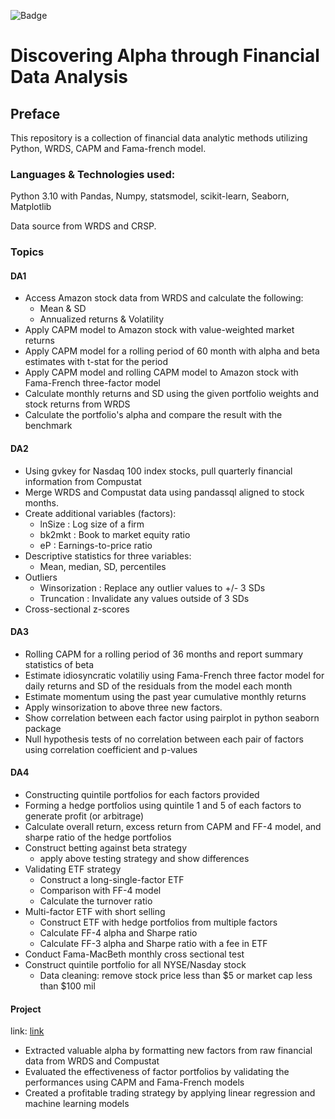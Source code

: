 ![Badge](https://hits.patrickyi.xyz/api/hit?url=https%3A%2F%2Fgithub.com%2Fpjyi2147%2FFinancial_Data_Analytics&label=Visits&icon=github&color=%23de5c9d) 

# Discovering Alpha through Financial Data Analysis

## Preface

This repository is a collection of financial data analytic methods utilizing Python, WRDS, CAPM and Fama-french model.

### Languages & Technologies used:

Python 3.10 with Pandas, Numpy, statsmodel, scikit-learn, Seaborn, Matplotlib

Data source from WRDS and CRSP.

### Topics

#### DA1

* Access Amazon stock data from WRDS and calculate the following:
    - Mean & SD
    - Annualized returns & Volatility
* Apply CAPM model to Amazon stock with value-weighted market returns
* Apply CAPM model for a rolling period of 60 month with alpha and beta estimates with t-stat for the period
* Apply CAPM model and rolling CAPM model to Amazon stock with Fama-French three-factor model
* Calculate monthly returns and SD using the given portfolio weights and stock returns from WRDS
* Calculate the portfolio's alpha and compare the result with the benchmark

#### DA2

* Using gvkey for Nasdaq 100 index stocks, pull quarterly financial information from Compustat
* Merge WRDS and Compustat data using pandassql aligned to stock months.
* Create additional variables (factors):
    - lnSize : Log size of a firm
    - bk2mkt : Book to market equity ratio
    - eP : Earnings-to-price ratio
* Descriptive statistics for three variables:
    - Mean, median, SD, percentiles
* Outliers
    - Winsorization : Replace any outlier values to +/- 3 SDs
    - Truncation : Invalidate any values outside of 3 SDs
* Cross-sectional z-scores

#### DA3

* Rolling CAPM for a rolling period of 36 months and report summary statistics of beta
* Estimate idiosyncratic volatiliy using Fama-French three factor model for daily returns and SD of the residuals from the model each month
* Estimate momentum using the past year cumulative monthly returns
* Apply winsorization to above three new factors.
* Show correlation between each factor using pairplot in python seaborn package
* Null hypothesis tests of no correlation between each pair of factors using correlation coefficient and p-values

#### DA4

* Constructing quintile portfolios for each factors provided
* Forming a hedge portfolios using quintile 1 and 5 of each factors to generate profit (or arbitrage)
* Calculate overall return, excess return from CAPM and FF-4 model, and sharpe ratio of the hedge portfolios
* Construct betting against beta strategy
    - apply above testing strategy and show differences
* Validating ETF strategy
    - Construct a long-single-factor ETF
    - Comparison with FF-4 model
    - Calculate the turnover ratio
* Multi-factor ETF with short selling
    - Construct ETF with hedge portfolios from multiple factors
    - Calculate FF-4 alpha and Sharpe ratio
    - Calculate FF-3 alpha and Sharpe ratio with a fee in ETF
* Conduct Fama-MacBeth monthly cross sectional test
* Construct quintile portfolio for all NYSE/Nasday stock
    - Data cleaning: remove stock price less than $5 or market cap less than $100 mil
 
#### Project 

link: [link](https://git.uwaterloo.ca/j22yi/cfm-final)

* Extracted valuable alpha by formatting new factors from raw financial data from WRDS and Compustat
* Evaluated the effectiveness of factor portfolios by validating the performances using CAPM and Fama-French models
* Created a profitable trading strategy by applying linear regression and machine learning models

